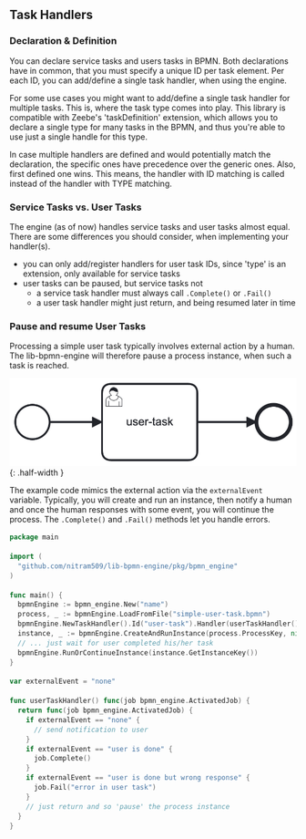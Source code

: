 
## Task Handlers

### Declaration & Definition

You can declare service tasks and users tasks in BPMN.
Both declarations have in common, that you must specify a unique ID per task element.
Per each ID, you can add/define a single task handler, when using the engine.

For some use cases you might want to add/define a single task handler for multiple tasks.
This is, where the task type comes into play. This library is compatible with Zeebe's
'taskDefinition' extension, which allows you to declare a single type for many tasks in the BPMN,
and thus you're able to use just a single handle for this type.

In case multiple handlers are defined and would potentially match the declaration,
the specific ones have precedence over the generic ones. Also, first defined one wins.
This means, the handler with ID matching is called instead of the handler with TYPE matching.

### Service Tasks vs. User Tasks

The engine (as of now) handles service tasks and user tasks almost equal.
There are some differences you should consider, when implementing your handler(s).

* you can only add/register handlers for user task IDs, since 'type' is an extension, only available for service tasks
* user tasks can be paused, but service tasks not
    * a service task handler must always call ```.Complete()``` or ```.Fail()```
    * a user task handler might just return, and being resumed later in time

### Pause and resume User Tasks

Processing a simple user task typically involves external action by a human.
The lib-bpmn-engine will therefore pause a process instance, when such a task is reached.

![simple-user-task.png](./examples/pause_user_tasks/simple-user-task.png){: .half-width }

The example code mimics the external action via the ```externalEvent``` variable.
Typically, you will create and run an instance, then notify a human and once the human
responses with some event, you will continue the process.
The ```.Complete()``` and ```.Fail()``` methods let you handle errors.

<!-- MARKDOWN-AUTO-DOCS:START (CODE:src=./examples/pause_user_tasks/pause_user_tasks.go) -->
<!-- The below code snippet is automatically added from ./examples/pause_user_tasks/pause_user_tasks.go -->
```go
package main

import (
  "github.com/nitram509/lib-bpmn-engine/pkg/bpmn_engine"
)

func main() {
  bpmnEngine := bpmn_engine.New("name")
  process, _ := bpmnEngine.LoadFromFile("simple-user-task.bpmn")
  bpmnEngine.NewTaskHandler().Id("user-task").Handler(userTaskHandler())
  instance, _ := bpmnEngine.CreateAndRunInstance(process.ProcessKey, nil)
  // ... just wait for user completed his/her task
  bpmnEngine.RunOrContinueInstance(instance.GetInstanceKey())
}

var externalEvent = "none"

func userTaskHandler() func(job bpmn_engine.ActivatedJob) {
  return func(job bpmn_engine.ActivatedJob) {
    if externalEvent == "none" {
      // send notification to user
    }
    if externalEvent == "user is done" {
      job.Complete()
    }
    if externalEvent == "user is done but wrong response" {
      job.Fail("error in user task")
    }
    // just return and so 'pause' the process instance
  }
}
```
<!-- MARKDOWN-AUTO-DOCS:END -->
